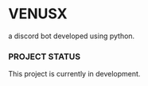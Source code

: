 # VENUSX #
 a discord bot developed using python.
 
### PROJECT STATUS ###
This project is currently in development.
